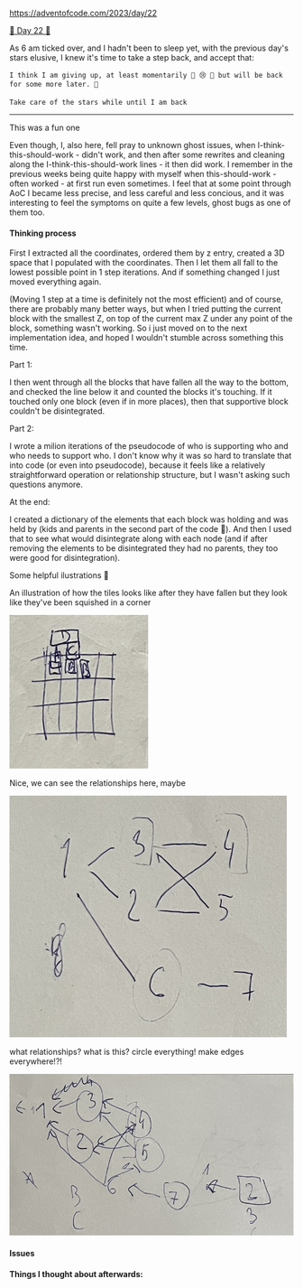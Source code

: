 
https://adventofcode.com/2023/day/22

[🌟 Day 22 🌟](https://adventofcode.com/2023/day/22)

As 6 am ticked over, and I hadn't been to sleep yet, with the previous day's stars elusive, I knew it's time to take a step back, and accept that:

```
I think I am giving up, at least momentarily 🌟 😢 🎄 but will be back for some more later. 🚀

Take care of the stars while until I am back

```
----

This was a fun one

Even though, I, also here, fell pray to unknown ghost issues, when I-think-this-should-work - didn't work, and then after some rewrites and cleaning along the I-think-this-should-work lines - it then did work. I remember in the previous weeks being quite happy with myself when this-should-work - often worked - at first run even sometimes. I feel that at some point through AoC I became less precise, and less careful and less concious, and it was interesting to feel the symptoms on quite a few levels, ghost bugs as one of them too.



#### Thinking process

First I extracted all the coordinates, ordered them by z entry, created a 3D space that I populated with the coordinates. Then I let them all fall to the lowest possible point in 1 step iterations. And if something changed I just moved everything again.

(Moving 1 step at a time is definitely not the most efficient) and of course, there are probably many better ways, but when I tried putting the current block with the smallest Z, on top of the current max Z under any point of the block, something wasn't working. So i just moved on to the next implementation idea, and hoped I wouldn't stumble across something this time.


Part 1:

I then went through all the blocks that have fallen all the way to the bottom, and checked the line below it and counted the blocks it's touching. If it touched only one block (even if in more places), then that supportive block couldn't be disintegrated.

Part 2:

I wrote a milion iterations of the pseudocode of who is supporting who and who needs to support who. 
I don't know why it was so hard to translate that into code (or even into pseudocode), because it feels like a relatively straightforward operation or relationship structure, but I wasn't asking such questions anymore.

At the end: 

I created a dictionary of the elements that each block was holding and was held by (kids and parents in the second part of the code 🤣). And then I used that to see what would disintegrate along with each node (and if after removing the elements to be disintegrated they had no parents, they too were good for disintegration).



Some helpful ilustrations 🤣


An illustration of how the tiles looks like after they have fallen but they look like they've been squished in a corner


![read above](falling_boxes.png)

Nice, we can see the relationships here, maybe


![nodes and edges with relationships of support](starts_out_nice.png)


what relationships? what is this? circle everything! make edges everywhere!?!


![edges nodes a mess, too many connections, everything is cirlced](what_is_this.png)

#### Issues



#### Things I thought about afterwards: